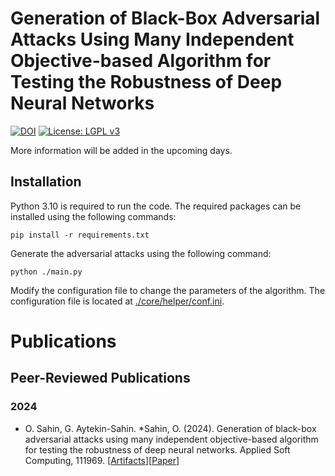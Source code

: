 # Generation of Black-Box Adversarial Attacks Using Many Independent Objective-based Algorithm for Testing the Robustness of Deep Neural Networks
[![DOI](https://zenodo.org/badge/DOI/10.5281/zenodo.11373441.svg)](https://doi.org/10.5281/zenodo.11373441)
[![License: LGPL v3](https://img.shields.io/badge/License-LGPL_v3-blue.svg)](https://www.gnu.org/licenses/lgpl-3.0)

More information will be added in the upcoming days.
## Installation
Python 3.10 is required to run the code. The required packages can be installed using the following commands:

```pip install -r requirements.txt```

Generate the adversarial attacks using the following command:

```python ./main.py```

Modify the configuration file to change the parameters of the algorithm. The configuration file is located at [./core/helper/conf.ini](core/helper/conf.ini).


# Publications
## Peer-Reviewed Publications
### 2024

* O. Sahin, G. Aytekin-Sahin.
  *Sahin, O. (2024). Generation of black-box adversarial attacks using many independent objective-based algorithm for testing the robustness of deep neural networks. Applied Soft Computing, 111969.
  [[Artifacts](https://doi.org/10.5281/zenodo.11373440)][[Paper](https://www.sciencedirect.com/science/article/pii/S1568494624007439)]